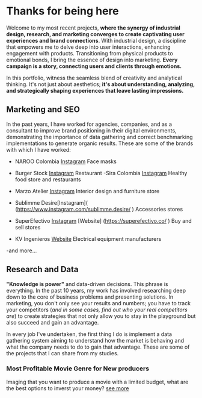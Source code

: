 

# Thanks for being here

Welcome to my most recent projects, **where the synergy of industrial design, research, and marketing converges to create captivating user experiences and brand connections**. With industrial design, a discipline that empowers me to delve deep into user interactions, enhancing engagement with products. Transitioning from physical products to emotional bonds, I bring the essence of design into marketing. **Every campaign is a story, connecting users and clients through emotions.**

In this portfolio, witness the seamless blend of creativity and analytical thinking. It's not just about aesthetics; **it's about understanding, analyzing, and strategically shaping experiences that leave lasting impressions.**

## Marketing and SEO 

In the past years, I have worked for agencies, companies, and as a consultant to improve brand positioning in their digital environments, demonstrating the importance of data gathering and correct benchmarking implementations to generate organic results. These are some of the brands with which I have worked:

- NAROO Colombia [Instagram](https://www.instagram.com/naroo_colombia/ )
Face masks 

- Burger Stock [Instagram](https://www.instagram.com/burgerstockcol/)
Restaurant 
-Sira Colombia [Instagram](https://www.instagram.com/sira_colombia/)
Healthy food store and restaurants 

- Marzo Atelier [Instagram](https://www.instagram.com/marzoatelier/)
Interior design and furniture store

- Sublimme Desire[Instagram]( (https://www.instagram.com/sublimme.desire/ )
Accessories stores

- SuperEfectivo [Instagram](https://www.instagram.com/superefectivo/ )
[Website] (https://superefectivo.co/ )
Buy and sell stores

- KV Ingenieros [Website](https://www.kv-ingenieria.com/ )
Electrical equipment manufacturers 

-and more...

## Research and Data

**"Knowledge is power"** and data-driven decisions. This phrase is everything. In the past 10 years, my work has involved researching deep down to the core of business problems and presenting solutions. In marketing, you don't only see your results and numbers; you have to track your competitors (*and in some cases, find out who your real competitors are*) to create strategies that not only allow you to stay in the playground but also succeed and gain an advantage.

In every job I've undertaken, the first thing I do is implement a data gathering system aiming to understand how the market is behaving and what the company needs to do to gain that advantage. These are some of the projects that I can share from my studies.

### Most Profitable Movie Genre for New producers
Imaging that you want to produce a movie with a limited budget, what are the best options to inverst your money?
[see more](EDA-projects/Movie-profit-Data-Analysis/Movies1980-2020.html)

